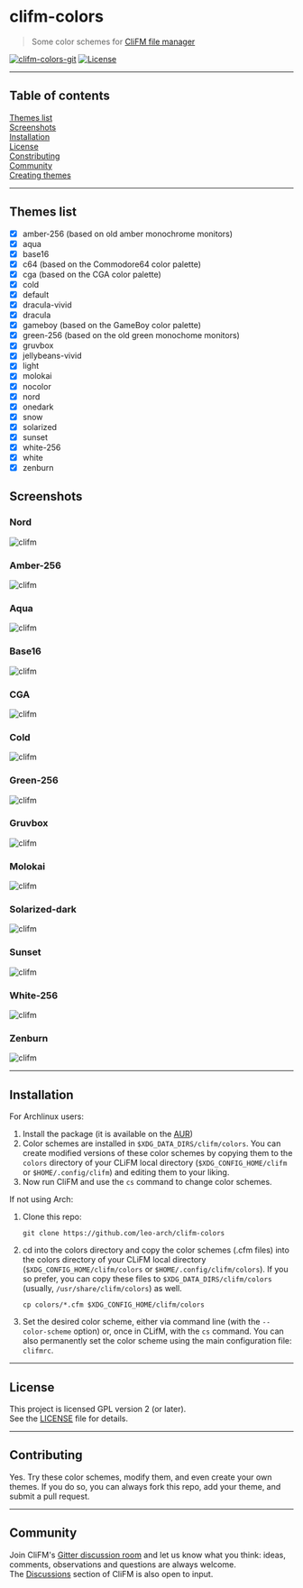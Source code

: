 # clifm-colors
> Some color schemes for [CliFM file manager](https://github.com/leo-arch/clifm)

[![clifm-colors-git](https://img.shields.io/aur/version/clifm-colors-git?color=1793d1&label=clifm-colors-git&logo=arch-linux&style=flat)](https://aur.archlinux.org/packages/clifm/)
[![License](https://img.shields.io/github/license/leo-arch/clifm?color=333333&style=flat)](https://github.com/leo-arch/clifm/blob/master/LICENSE)

---

## Table of contents
[Themes list](#themes-list) \
[Screenshots](#screenshots) \
[Installation](#installation) \
[License](#license) \
[Constributing](#contributing) \
[Community](#community) \
[Creating themes](https://github.com/leo-arch/clifm/wiki/Customization#theming)

---

## Themes list
- [x] amber-256 (based on old amber monochrome monitors)
- [x] aqua
- [x] base16
- [x] c64 (based on the Commodore64 color palette)
- [x] cga (based on the CGA color palette)
- [x] cold
- [x] default
- [x] dracula-vivid
- [x] dracula
- [x] gameboy (based on the GameBoy color palette)
- [x] green-256 (based on the old green monochome monitors)
- [x] gruvbox
- [x] jellybeans-vivid
- [x] light
- [x] molokai
- [x] nocolor
- [x] nord
- [x] onedark
- [x] snow
- [x] solarized
- [x] sunset
- [x] white-256
- [x] white
- [x] zenburn

## Screenshots
### Nord
![clifm](screenshots/nord.png)

### Amber-256
![clifm](screenshots/amber-256.png)

### Aqua
![clifm](screenshots/aqua.png)

### Base16
![clifm](screenshots/base16.png)

### CGA
![clifm](screenshots/cga.png)

### Cold
![clifm](screenshots/cold.png)

### Green-256
![clifm](screenshots/green-256.png)

### Gruvbox
![clifm](screenshots/gruvbox.png)

### Molokai
![clifm](screenshots/molokai.png)

### Solarized-dark
![clifm](screenshots/solarized.png)

### Sunset
![clifm](screenshots/sunset.png)

### White-256
![clifm](screenshots/white-256.png)

### Zenburn
![clifm](screenshots/zenburn.png)

---

## Installation

For Archlinux users: 

1) Install the package (it is available on the [AUR](https://aur.archlinux.org/packages/clifm-colors-git))
2) Color schemes are installed in `$XDG_DATA_DIRS/clifm/colors`. You can create modified versions of these color schemes by copying them to the `colors` directory of your CLiFM local directory (`$XDG_CONFIG_HOME/clifm` or `$HOME/.config/clifm`) and editing them to your liking.
3) Now run CliFM and use the `cs` command to change color schemes.

If not using Arch:

1) Clone this repo:

       git clone https://github.com/leo-arch/clifm-colors

2) cd into the colors directory and copy the color schemes (.cfm files) into the colors directory of your CLiFM local directory (`$XDG_CONFIG_HOME/clifm/colors` or `$HOME/.config/clifm/colors`). If you so prefer, you can copy these files to `$XDG_DATA_DIRS/clifm/colors` (usually, `/usr/share/clifm/colors`) as well.

       cp colors/*.cfm $XDG_CONFIG_HOME/clifm/colors

3) Set the desired color scheme, either via command line (with the `--color-scheme` option) or, once in CLifM, with the `cs` command. You can also permanently set the color scheme using the main configuration file: `clifmrc`.

---

## License
This project is licensed GPL version 2 (or later). \
See the [LICENSE](https://github.com/leo-arch/clifm-colors/blob/master/LICENSE) file for details.

---

## Contributing
Yes. Try these color schemes, modify them, and even create your own themes. If you do so, you can always fork this repo, add your theme, and submit a pull request.

---

## Community
Join CliFM's [Gitter discussion room](https://gitter.im/leo-arch/clifm) and let us know what you think: ideas, comments, observations and questions are always welcome. \
The [Discussions](https://github.com/leo-arch/clifm/discussions) section of CliFM is also open to input.
